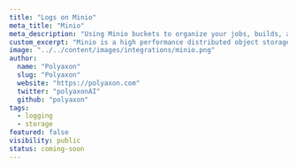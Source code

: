 ```yaml
---
title: "Logs on Minio"
meta_title: "Minio"
meta_description: "Using Minio buckets to organize your jobs, builds, and experiment logs. Polyaxon allows users to manage all logs generated by jobs, builds, and experiments containers in Minio."
custom_excerpt: "Minio is a high performance distributed object storage server, designed for large-scale private cloud infrastructure."
image: "../../content/images/integrations/minio.png"
author:
  name: "Polyaxon"
  slug: "Polyaxon"
  website: "https://polyaxon.com"
  twitter: "polyaxonAI"
  github: "polyaxon"
tags: 
  - logging
  - storage
featured: false
visibility: public
status: coming-soon
---
```

